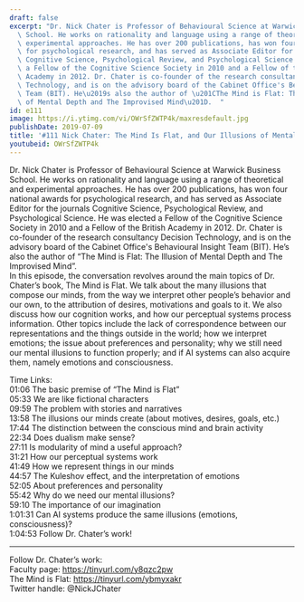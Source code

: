 ```yaml
---
draft: false
excerpt: "Dr. Nick Chater is Professor of Behavioural Science at Warwick Business\
  \ School. He works on rationality and language using a range of theoretical and\
  \ experimental approaches. He has over 200 publications, has won four national awards\
  \ for psychological research, and has served as Associate Editor for the journals\
  \ Cognitive Science, Psychological Review, and Psychological Science. He was elected\
  \ a Fellow of the Cognitive Science Society in 2010 and a Fellow of the British\
  \ Academy in 2012. Dr. Chater is co-founder of the research consultancy Decision\
  \ Technology, and is on the advisory board of the Cabinet Office's Behavioural Insight\
  \ Team (BIT). He\u2019s also the author of \u201CThe Mind is Flat: The Illusion\
  \ of Mental Depth and The Improvised Mind\u201D.  "
id: e111
image: https://i.ytimg.com/vi/OWrSfZWTP4k/maxresdefault.jpg
publishDate: 2019-07-09
title: '#111 Nick Chater: The Mind Is Flat, and Our Illusions of Mental Depth'
youtubeid: OWrSfZWTP4k
---
```

Dr. Nick Chater is Professor of Behavioural Science at Warwick Business School. He works on rationality and language using a range of theoretical and experimental approaches. He has over 200 publications, has won four national awards for psychological research, and has served as Associate Editor for the journals Cognitive Science, Psychological Review, and Psychological Science. He was elected a Fellow of the Cognitive Science Society in 2010 and a Fellow of the British Academy in 2012. Dr. Chater is co-founder of the research consultancy Decision Technology, and is on the advisory board of the Cabinet Office's Behavioural Insight Team (BIT). He’s also the author of “The Mind is Flat: The Illusion of Mental Depth and The Improvised Mind”.  
In this episode, the conversation revolves around the main topics of Dr. Chater’s book, The Mind is Flat. We talk about the many illusions that compose our minds, from the way we interpret other people’s behavior and our own, to the attribution of desires, motivations and goals to it. We also discuss how our cognition works, and how our perceptual systems process information. Other topics include the lack of correspondence between our representations and the things outside in the world; how we interpret emotions; the issue about preferences and personality; why we still need our mental illusions to function properly; and if AI systems can also acquire them, namely emotions and consciousness.

Time Links:  
01:06  The basic premise of “The Mind is Flat”  
05:33  We are like fictional characters                    
09:59  The problem with stories and narratives                
13:58  The illusions our minds create (about motives, desires, goals, etc.)            
17:44  The distinction between the conscious mind and brain activity             
22:34  Does dualism make sense?    
27:11  Is modularity of mind a useful approach?  
31:21  How our perceptual systems work    
41:49  How we represent things in our minds   
44:57  The Kuleshov effect, and the interpretation of emotions      
52:05  About preferences and personality  
55:42  Why do we need our mental illusions?  
59:10  The importance of our imagination  
1:01:31  Can AI systems produce the same illusions (emotions, consciousness)?  
1:04:53  Follow Dr. Chater’s work!    

---

Follow Dr. Chater’s work:  
Faculty page: https://tinyurl.com/y8qzc2pw  
The Mind is Flat: https://tinyurl.com/ybmyxakr  
Twitter handle: @NickJChater

